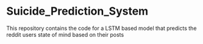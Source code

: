 # Suicide_Prediction_System
This repository contains the code for a LSTM based model that predicts the reddit users state of mind based on their posts
